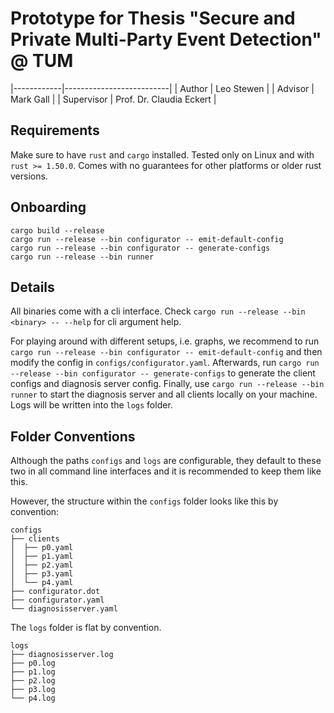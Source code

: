 # Prototype for Thesis "Secure and Private Multi-Party Event Detection" @ TUM

|------------|--------------------------|
| Author     | Leo Stewen               |
| Advisor    | Mark Gall                |
| Supervisor | Prof. Dr. Claudia Eckert |

## Requirements

Make sure to have `rust` and `cargo` installed.
Tested only on Linux and with `rust >= 1.50.0`.
Comes with no guarantees for other platforms or older rust versions.

## Onboarding

```
cargo build --release
cargo run --release --bin configurator -- emit-default-config
cargo run --release --bin configurator -- generate-configs
cargo run --release --bin runner
```

## Details

All binaries come with a cli interface.
Check `cargo run --release --bin <binary> -- --help` for cli argument help.

For playing around with different setups, i.e. graphs, we recommend to
run `cargo run --release --bin configurator -- emit-default-config`
and then modify the config in `configs/configurator.yaml`.
Afterwards, run `cargo run --release --bin configurator -- generate-configs`
to generate the client configs and diagnosis server config.
Finally, use `cargo run --release --bin runner` to start the diagnosis server
and all clients locally on your machine.
Logs will be written into the `logs` folder.

## Folder Conventions

Although the paths `configs` and `logs` are configurable,
they default to these two in all command line interfaces and it
is recommended to keep them like this.

However, the structure within the `configs` folder looks like this
by convention:
```
configs
├── clients
│  ├── p0.yaml
│  ├── p1.yaml
│  ├── p2.yaml
│  ├── p3.yaml
│  └── p4.yaml
├── configurator.dot
├── configurator.yaml
└── diagnosisserver.yaml
```

The `logs` folder is flat by convention.
```
logs
├── diagnosisserver.log
├── p0.log
├── p1.log
├── p2.log
├── p3.log
└── p4.log
```
